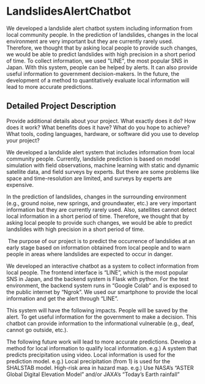# LandslidesAlertChatbot

We developed a landslide alert chatbot system including information from local community people. In the prediction of landslides, changes in the local environment are very important but they are currently rarely used. Therefore, we thought that by asking local people to provide such changes, we would be able to predict landslides with high precision in a short period of time. To collect information, we used "LINE", the most popular SNS in Japan. With this system, people can be helped by alerts. It can also provide useful information to government decision-makers. In the future, the development of a method to quantitatively evaluate local information will lead to more accurate predictions.




## Detailed Project Description
 
Provide additional details about your project.
What exactly does it do?
How does it work?
What benefits does it have?
What do you hope to achieve?
What tools, coding languages, hardware, or software did you use to develop your project?
 


We developed a landslide alert system that includes information from local community people. Currently, landslide prediction is based on model simulation with field observations, machine learning with static and dynamic satellite data, and field surveys by experts. But there are some problems like space and time-resolution are limited, and surveys by experts are expensive.

 In the prediction of landslides, changes in the surrounding environment (e.g., ground noise,  new springs, and groundwater, etc.) are very important information but they are currently rarely used. Also, satellites cannot detect local information in a short period of time. Therefore, we thought that by asking local people to provide such changes, we would be able to predict landslides with high precision in a short period of time.

​​ The purpose of our project is to predict the occurrence of landslides at an early stage based on information obtained from local people and to warn people in areas where landslides are expected to occur in danger. 

We developed an interactive chatbot as a system to collect information from local people.  The frontend interface is “LINE”, which is the most popular SNS in Japan, and the backend system is Flask with python. For the test environment, the backend system runs in “Google Colab” and is exposed to the public internet by  “Ngrok”. We used our smartphone to provide the local information and get the alert through “LINE”.


This system will have the following impacts.
People will be saved by the alert.
To get useful information for the government to make a decision.
This chatbot can provide information to the informational vulnerable (e.g., deaf, cannot go outside, etc.).


The following future work will lead to more accurate predictions.
Develop a method for local information to qualify local information.
	e.g.) A system that predicts precipitation using video.
Local information is used for the prediction model.
e.g.) Local precipitation (from 1) is used for the SHALSTAB model.
High-risk area in hazard map.
e.g.) Use NASA’s “ASTER Global Digital Elevation Model” and/or JAXA’s “Today’s Earth rainfall”




